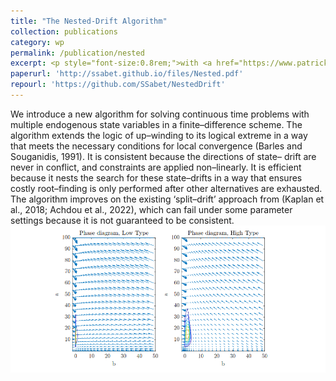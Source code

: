 ```yaml
---
title: "The Nested-Drift Algorithm"
collection: publications
category: wp
permalink: /publication/nested
excerpt: <p style="font-size:0.8rem;">with <a href="https://www.patrickmschneider.com/">Patrick Schneider</a></p><p style="font-size:0.8rem;">Efficient and robust method of implementing finite difference algorithms for solving heterogeneous agent models in continuous time with multiple endogenous state variables, using the two-asset HANK model of Kaplan-et-al (2018) as an example. </p>
paperurl: 'http://ssabet.github.io/files/Nested.pdf'
repourl: 'https://github.com/SSabet/NestedDrift'
---
```

We introduce a new algorithm for solving continuous time problems
with multiple endogenous state variables in a finite–difference scheme.
The algorithm extends the logic of up–winding to its logical extreme in
a way that meets the necessary conditions for local convergence (Barles
and Souganidis, 1991). It is consistent because the directions of state–
drift are never in conflict, and constraints are applied non–linearly. It is
efficient because it nests the search for these state–drifts in a way that
ensures costly root–finding is only performed after other alternatives
are exhausted. The algorithm improves on the existing ‘split–drift’
approach from (Kaplan et al., 2018; Achdou et al., 2022), which can
fail under some parameter settings because it is not guaranteed to be
consistent.
<img src='/images/nested.png'>
